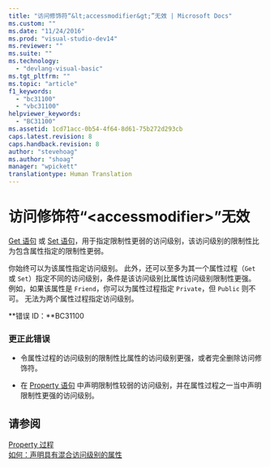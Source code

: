 ```yaml
---
title: "访问修饰符“&lt;accessmodifier&gt;”无效 | Microsoft Docs"
ms.custom: ""
ms.date: "11/24/2016"
ms.prod: "visual-studio-dev14"
ms.reviewer: ""
ms.suite: ""
ms.technology: 
  - "devlang-visual-basic"
ms.tgt_pltfrm: ""
ms.topic: "article"
f1_keywords: 
  - "bc31100"
  - "vbc31100"
helpviewer_keywords: 
  - "BC31100"
ms.assetid: 1cd71acc-0b54-4f64-8d61-75b272d293cb
caps.latest.revision: 8
caps.handback.revision: 8
author: "stevehoag"
ms.author: "shoag"
manager: "wpickett"
translationtype: Human Translation
---
```

# 访问修饰符“&lt;accessmodifier&gt;”无效
[Get 语句](../../visual-basic/language-reference/statements/get-statement.md) 或 [Set 语句](../../visual-basic/language-reference/statements/set-statement.md)，用于指定限制性更弱的访问级别，该访问级别的限制性比为包含属性指定的限制性更弱。  
  
 你始终可以为该属性指定访问级别。 此外，还可以至多为其一个属性过程（`Get` 或 `Set`）指定不同的访问级别，条件是该访问级别比属性访问级别限制性更强。 例如，如果该属性是 `Friend`，你可以为属性过程指定 `Private`，但 `Public` 则不可。 无法为两个属性过程指定访问级别。  
  
 **错误 ID：**BC31100  
  
### 更正此错误  
  
-   令属性过程的访问级别的限制性比属性的访问级别更强，或者完全删除访问修饰符。  
  
-   在 [Property 语句](../../visual-basic/language-reference/statements/property-statement.md) 中声明限制性较弱的访问级别，并在属性过程之一当中声明限制性更强的访问级别。  
  
## 请参阅  
 [Property 过程](../../visual-basic/programming-guide/language-features/procedures/property-procedures.md)   
 [如何：声明具有混合访问级别的属性](../../visual-basic/programming-guide/language-features/procedures/how-to-declare-a-property-with-mixed-access-levels.md)